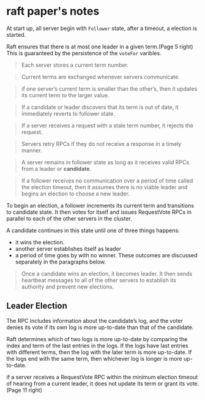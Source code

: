 # raft paper's notes

At start up, all server begin with `Follower` state, after a timeout, a election is started.

Raft ensures that there is at most one leader in a given term.(Page 5 right) This is guaranteed by the persistence of the `voteFor` varibles.

> Each server stores a current term number.

> Current terms are exchanged whenever servers communicate.

> if one server’s current term is smaller than the other’s, then it updates its current term to the larger value.

> If a candidate or leader discovers that its term is out of date, it immediately reverts to follower state.

> If a server receives a request with a stale term number, it rejects the request.

> Servers retry RPCs if they do not receive a response in a timely manner.

> A server remains in follower state as long as it receives valid RPCs from a leader or **candidate**.

> If a follower receives no communication over a period of time called the election timeout, then it assumes there is no viable leader and begins an election to choose a new leader.

To begin an election, a follower increments its current
term and transitions to candidate state. It then votes for itself and issues RequestVote RPCs in parallel to each of the other servers in the cluster.

A candidate continues in this state until one of three things happens:

- it wins the election.
- another server establishes itself as leader
- a period of time goes by with no winner. These outcomes are discussed separately in the paragraphs below.

> Once a candidate wins an election, it becomes leader. It then sends heartbeat messages to all of the other servers to establish its authority and prevent new elections.

## Leader Election

The RPC includes information about the candidate’s log, and the voter denies its vote if its own log is more up-to-date than that of the candidate.

Raft determines which of two logs is more up-to-date
by comparing the index and term of the last entries in the logs. If the logs have last entries with different terms, then the log with the later term is more up-to-date. If the logs end with the same term, then whichever log is longer is more up-to-date.

if a server receives a RequestVote RPC within the minimum election timeout of hearing from a current leader, it does not update its term or grant its vote.(Page 11 right)